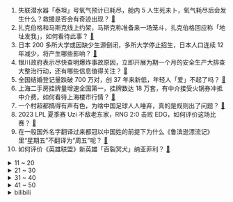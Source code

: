 1. 失联潜水器「泰坦」号氧气预计已耗尽，舱内 5 人生死未卜，氧气耗尽后会发生什么？救援是否会有奇迹出现？ [:link:](https://www.zhihu.com/question/608002171)
2. 扎克伯格和马斯克线上约架，马斯克称准备来一场笼斗，扎克伯格回应称「地址发我」，如何看待此事？ [:link:](https://www.zhihu.com/question/608012861)
3. 日本 200 多所大学或因缺少生源倒闭，多所大学停止招生，日本人口连续 12 年减少，将产生哪些影响？ [:link:](https://www.zhihu.com/question/607979062)
4. 银川政府表示尽快查明爆炸事故原因，立即开展为期一个月的安全生产大排查大整治行动，还有哪些信息值得关注？ [:link:](https://www.zhihu.com/question/608017964)
5. 全国结婚登记量跌破 700 万对，创 37 年来新低，年轻人「爱」不起了吗？ [:link:](https://www.zhihu.com/question/607996046)
6. 上海二手房挂牌量增速全国第一，挂牌数达 18 万套，有中介接受火锅券冲抵中介费，如何看待上海楼市行情？ [:link:](https://www.zhihu.com/question/607907674)
7. 一个村超都搞得有声有色，为啥中国足球人人唾弃，真的是规则出了问题？ [:link:](https://www.zhihu.com/question/606948461)
8. 2023 LPL 夏季赛 Uzi 不敌老东家，RNG 2:0 击败 EDG，如何评价这场比赛？ [:link:](https://www.zhihu.com/question/608001150)
9. 在一般国外名字翻译过来都冠以中国姓的前提下为什么《鲁滨逊漂流记》里“星期五”不翻译为“周五”呢？ [:link:](https://www.zhihu.com/question/590522506)
10. 如何评价《英雄联盟》新英雄「百裂冥犬」纳亚菲利？ [:link:](https://www.zhihu.com/question/607827052)
<details>
<summary>11 ~ 20</summary>

11. 宁夏银川烧烤店爆炸事故 9 名责任人已被控制，其资产被冻结，他们将承担哪些法律责任？ [:link:](https://www.zhihu.com/question/607978473)
12. 美国五角大楼将对乌军援的记账错误金额提高至 62 亿美元，透露了哪些信息？ [:link:](https://www.zhihu.com/question/607781134)
13. 如何评价周润发在电影《别叫我「赌神」》中的表现？ [:link:](https://www.zhihu.com/question/607674958)
14. 美海岸警卫队炮舰过航台湾海峡，中国海警舰艇对其全程跟监警戒，还有哪些信息值得关注？ [:link:](https://www.zhihu.com/question/607981759)
15. U17 亚洲杯小组赛中国 0:3 沙特，1 平 2 负小组垫底出局，如何评价中国队亚洲杯上的表现？ [:link:](https://www.zhihu.com/question/608014216)
16. 现在还有没感染新冠的吗？你们怎么做到的？ [:link:](https://www.zhihu.com/question/576527176)
17. iPhone电池健康看80和100有什么区别？ [:link:](https://www.zhihu.com/question/569965047)
18. 自曝「在马尔代夫遭性侵」中国女生称「已致函马尔代夫总统求助」，此前称当地警方不作为，如何看待事件发展？ [:link:](https://www.zhihu.com/question/607809339)
19. 《黑客帝国》为什么最后是尼欧赢了？ [:link:](https://www.zhihu.com/question/45125535)
20. 校招中的“熟悉linux操作系统”一般是指达到什么程度？ [:link:](https://www.zhihu.com/question/517101428)
</details>
<details>
<summary>21 ~ 30</summary>

21. 以现在的社会形势走向，选什么专业好？ [:link:](https://www.zhihu.com/question/579628716)
22. 村超还能存在多久，是否打了足联与各大俱乐部的脸？ [:link:](https://www.zhihu.com/question/606520764)
23. 为什么有的发动机，明明排量很大，马力却很小？ [:link:](https://www.zhihu.com/question/605797979)
24. 电影《闪电侠》的时间逻辑是什么样的？ [:link:](https://www.zhihu.com/question/607279544)
25. 如何评价悬疑电影《消失的她》？值得到电影院看吗？ [:link:](https://www.zhihu.com/question/607961545)
26. 为什么小提琴不像吉他一样加上品格，降低入门难度？ [:link:](https://www.zhihu.com/question/308921367)
27. 宁夏银川发生燃气爆炸事故造成 38 人伤亡，其中 31 人死亡，7 人仍在救治中，具体情况如何？ [:link:](https://www.zhihu.com/question/607961203)
28. 数据称应届大学生就业重心继续下沉，越来越多应届生回县城考公，如何看待此现象？反映出哪些问题？ [:link:](https://www.zhihu.com/question/607781746)
29. NBA 三方交易接近达成，波尔津吉斯去绿军，斯玛特加盟灰熊，奇才得泰厄斯琼斯，如何评价这项交易？ [:link:](https://www.zhihu.com/question/607968898)
30. 纽卡斯尔接近签下 AC 米兰中场核心托纳利，转会费预计 7000 万欧，如何评价这笔转会交易？ [:link:](https://www.zhihu.com/question/607968593)
</details>
<details>
<summary>31 ~ 40</summary>

31. 我想买一部家用净水机，现在市场上琳琅满目，什么牌子质价比好？ [:link:](https://www.zhihu.com/question/49600688)
32. 美股全线收跌，特斯拉一夜蒸发 475 亿美元，失守近九个月最高，鲍威尔称未来或进一步加息，如何解读？ [:link:](https://www.zhihu.com/question/607964846)
33. 大家都有什么好看的书可以推荐? [:link:](https://www.zhihu.com/question/603748072)
34. 什么是管理的本质？ [:link:](https://www.zhihu.com/question/607006108)
35. 离岸人民币兑美元跌破 7.20，续创去年 11 月以来新低，近期汇率下跌原因有哪些？未来走势如何？ [:link:](https://www.zhihu.com/question/607789906)
36. 旅途中，有哪些遗憾让你至今难以释怀？ [:link:](https://www.zhihu.com/question/21038225)
37. 蔚来汽车获阿布扎比主权基金 11 亿美元投资，商业上如何解读这一布局？哪些信息值得关注？ [:link:](https://www.zhihu.com/question/607716316)
38. 财政部等三部门表示「延续和优化新能源汽车车辆购置税减免政策」，这将对新能源汽车产业带来什么影响？ [:link:](https://www.zhihu.com/question/607784960)
39. 如何评价朱一龙、倪妮主演的悬疑电影《消失的她》？ [:link:](https://www.zhihu.com/question/607263125)
40. 曝 NBA 重磅交易，保罗被交易至勇士，普尔罗林斯前往奇才，如何评价这项交易？ [:link:](https://www.zhihu.com/question/608085587)
</details>
<details>
<summary>41 ~ 50</summary>

41. 如果在落凤坡死的人是诸葛亮，庞统能打败司马懿吗？ [:link:](https://www.zhihu.com/question/606962512)
42. 2023年端午节后A股会大涨吗？ [:link:](https://www.zhihu.com/question/607909550)
43. 哪一句台词让你记住了整部剧/电影？ [:link:](https://www.zhihu.com/question/596285557)
44. 为什么我觉得日本没有大家说的那么繁华？ [:link:](https://www.zhihu.com/question/599520936)
45. 高考结束，文科生适选什么专业？ [:link:](https://www.zhihu.com/question/606371023)
46. 6 月 22 日华北多地高温，北京冲上 40℃，系 9 年来首次，背后原因有哪些？该如何做好防暑工作？ [:link:](https://www.zhihu.com/question/607989824)
47. 科技改变生活，日常生活中有哪些高科技好物能够帮助父母轻松带娃？ [:link:](https://www.zhihu.com/question/606792821)
48. 米哈游最终会是T0游戏公司吗? [:link:](https://www.zhihu.com/question/585107694)
49. 美国失联深海潜水器发生「灾难性内爆」，5 名乘员死亡，「内爆」是如何发生的？此次事故将产生哪些影响？ [:link:](https://www.zhihu.com/question/608085455)
50. 有哪些带地名的古诗词？ [:link:](https://www.zhihu.com/question/607509869)
</details><details>
<summary>bilibili</summary>

</details>